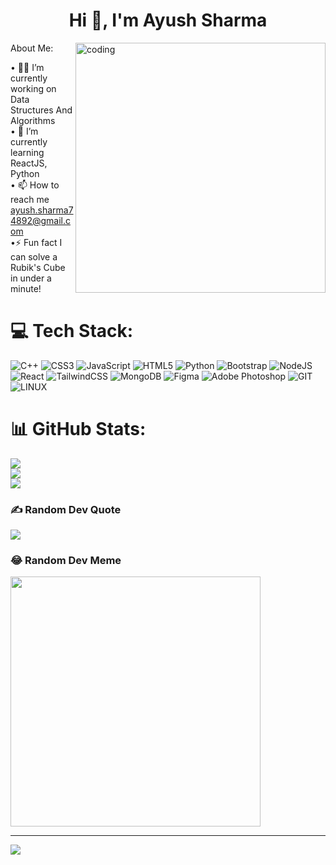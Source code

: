 <h1 align="center">Hi 👋, I'm Ayush Sharma</h1>
 <img align="right" alt="coding" width="400" src="https://media0.giphy.com/media/qgQUggAC3Pfv687qPC/giphy.gif?cid=ecf05e47fsdnmq1krx6gtlg8u9lpa29be8xil9gu0zpgtbcg&ep=v1_gifs_search&rid=giphy.gif&ct=g"> 
About Me:<br>

 • 🧑‍💻 I’m currently working on Data Structures And Algorithms<br>• 🌱 I’m currently learning ReactJS, Python<br>• 📫 How to reach me ayush.sharma74892@gmail.com<br>•⚡ Fun fact I can solve a Rubik's Cube in under a minute!<br>



# 💻 Tech Stack:
![C++](https://img.shields.io/badge/c++-%2300599C.svg?style=for-the-badge&logo=c%2B%2B&logoColor=white) ![CSS3](https://img.shields.io/badge/css3-%231572B6.svg?style=for-the-badge&logo=css3&logoColor=white) ![JavaScript](https://img.shields.io/badge/javascript-%23323330.svg?style=for-the-badge&logo=javascript&logoColor=%23F7DF1E) ![HTML5](https://img.shields.io/badge/html5-%23E34F26.svg?style=for-the-badge&logo=html5&logoColor=white) ![Python](https://img.shields.io/badge/python-3670A0?style=for-the-badge&logo=python&logoColor=ffdd54) ![Bootstrap](https://img.shields.io/badge/bootstrap-%238511FA.svg?style=for-the-badge&logo=bootstrap&logoColor=white) ![NodeJS](https://img.shields.io/badge/node.js-6DA55F?style=for-the-badge&logo=node.js&logoColor=white) ![React](https://img.shields.io/badge/react-%2320232a.svg?style=for-the-badge&logo=react&logoColor=%2361DAFB) ![TailwindCSS](https://img.shields.io/badge/tailwindcss-%2338B2AC.svg?style=for-the-badge&logo=tailwind-css&logoColor=white) ![MongoDB](https://img.shields.io/badge/MongoDB-%234ea94b.svg?style=for-the-badge&logo=mongodb&logoColor=white) ![Figma](https://img.shields.io/badge/figma-%23F24E1E.svg?style=for-the-badge&logo=figma&logoColor=white) ![Adobe Photoshop](https://img.shields.io/badge/adobe%20photoshop-%2331A8FF.svg?style=for-the-badge&logo=adobe%20photoshop&logoColor=white) ![GIT](https://img.shields.io/badge/Git-fc6d26?style=for-the-badge&logo=git&logoColor=white) ![LINUX](https://img.shields.io/badge/Linux-FCC624?style=for-the-badge&logo=linux&logoColor=black)
# 📊 GitHub Stats:
![](https://github-readme-stats.vercel.app/api?username=ayushsharma74&theme=dark&hide_border=false&include_all_commits=true&count_private=false)<br/>
![](https://github-readme-streak-stats.herokuapp.com/?user=ayushsharma74&theme=dark&hide_border=false)<br/>
![](https://github-readme-stats.vercel.app/api/top-langs/?username=ayushsharma74&theme=dark&hide_border=false&include_all_commits=true&count_private=false&layout=compact)

### ✍️ Random Dev Quote
![](https://quotes-github-readme.vercel.app/api?type=vetical&theme=radical)

### 😂 Random Dev Meme
<img src='https://randommeme-five.vercel.app/' style="height: 400px;"/>

---
[![](https://visitcount.itsvg.in/api?id=ayushsharma74&icon=0&color=0)](https://visitcount.itsvg.in)

<!-- Proudly created with GPRM ( https://gprm.itsvg.in ) -->

